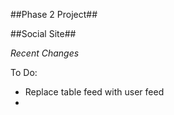 ##Phase 2 Project##

##Social Site##

_Recent Changes_

To Do:
- Replace table feed with user feed
- 
